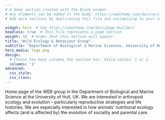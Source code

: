 ```yaml
---
# A Demo section created with the Blank widget.
# Any elements can be added in the body: https://wowchemy.com/docs/writing-markdown-latex/
# Add more sections by duplicating this file and customizing to your requirements.

widget: hero  # See https://wowchemy.com/docs/page-builder/
headless: true  # This file represents a page section.
weight: 10  # Order that this section will appear.
title: "Wild Ecology & Behaviour Group"
subtitle: "Department of Biological & Marine Sciences, University of Hull"
hero_media: logo.png
design:
  # Choose how many columns the section has. Valid values: 1 or 2.
  columns: '1'
advanced:
  css_style:
  css_class:
---
```


Home page of the WEB group in the Department of Biological and Marine Science at the University of Hull, UK.  We are interested in arthropod ecology and evolution – particularly reproductive strategies and life histories.  We are especially interested in how animals’ nutritional ecology affects (and is affected by) the evolution of sociality and parental care.
